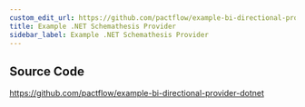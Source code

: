 ```yaml
---
custom_edit_url: https://github.com/pactflow/example-bi-directional-provider-dotnet/edit/${branch}/README.md
title: Example .NET Schemathesis Provider
sidebar_label: Example .NET Schemathesis Provider
---
```


<!-- This file has been synced from the pactflow/example-bi-directional-provider-dotnet repository. Please do not edit it directly. The URL of the source file can be found in the custom_edit_url value above -->

## Source Code

https://github.com/pactflow/example-bi-directional-provider-dotnet

